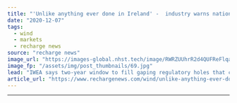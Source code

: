 ```yaml
---
title: "'Unlike anything ever done in Ireland' -  industry warns nation on course to fail in offshore wind"
date: "2020-12-07"
tags: 
  - wind
  - markets
  - recharge news
source: "recharge news"
image_url: "https://images-global.nhst.tech/image/RWRZUUhrR2d4QUFReFlqaG9RUmNRbFZEZW52em43YnJCMjFKMnlCT1ZyUT0=/nhst/binary/8bb1c2eaae42bc8e655531897e0e71e7"
image_fp: "/assets/img/post_thumbnails/69.jpg"
lead: "IWEA says two-year window to fill gaping regulatory holes that could sink ambition for 5GW by 2030"
article_url: "https://www.rechargenews.com/wind/unlike-anything-ever-done-in-ireland-industry-warns-nation-on-course-to-fail-in-offshore-wind/2-1-925615"
---
```


---
